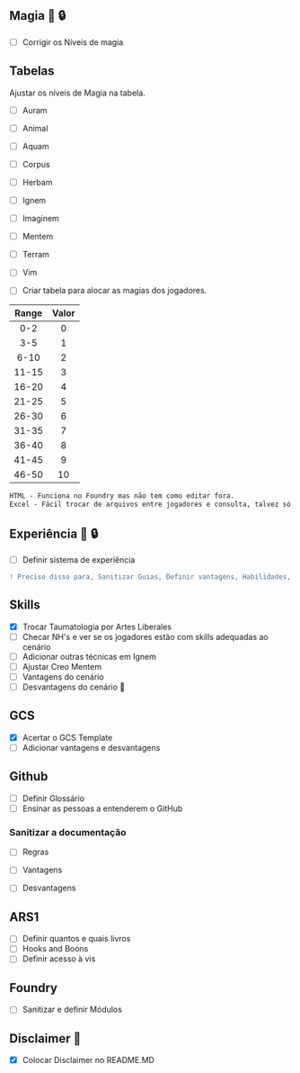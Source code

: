 ## Magia :triangular_flag_on_post: :lock:
- [ ] Corrigir os Níveis de magia  

## Tabelas 
Ajustar os níveis de Magia na tabela.
- [ ] Auram
- [ ] Animal
- [ ] Aquam
- [ ] Corpus
- [ ] Herbam
- [ ] Ignem
- [ ] Imaginem
- [ ] Mentem
- [ ] Terram
- [ ] Vim

- [ ] Criar tabela para alocar as magias dos jogadores.

Range | Valor
:----: | :------:
0-2|	0
3-5|	1
6-10	|	2
11-15	|	3
16-20	|	4
21-25	|	5
26-30	|	6
31-35	|	7
36-40	|	8
41-45	|	9
46-50	|	10


```diff
HTML - Funciona no Foundry mas não tem como editar fora. 
Excel - Fácil trocar de arquivos entre jogadores e consulta, talvez só eu tenha conhecimento de dar upload disso pro foundry.
```
## Experiência  :triangular_flag_on_post: :lock:
- [ ] Definir sistema de experiência

```diff
! Preciso disso para, Sanitizar Guias, Definir vantagens, Habilidades, Atividades de laboratório
```

## Skills
- [x] Trocar Taumatologia por Artes Liberales
- [ ] Checar NH's e ver se os jogadores estão com skills adequadas ao cenário
- [ ] Adicionar outras técnicas em Ignem 
- [ ] Ajustar Creo Mentem
- [ ] Vantagens do cenário
- [ ] Desvantagens do cenário :triangular_flag_on_post:

## GCS

- [x] Acertar o GCS Template
- [ ] Adicionar vantagens e desvantagens

## Github
- [ ] Definir Glossário
- [ ] Ensinar as pessoas a entenderem o GitHub

### Sanitizar a documentação
- [ ] Regras
- [ ] Vantagens 
- [ ] Desvantagens


## ARS1

- [ ] Definir quantos e quais livros
- [ ] Hooks and Boons
- [ ] Definir acesso à vis

## Foundry
- [ ] Sanitizar e definir Módulos

## Disclaimer :triangular_flag_on_post:
- [x] Colocar Disclaimer no README.MD
